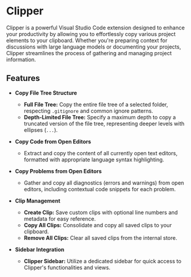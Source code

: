 # Clipper

Clipper is a powerful Visual Studio Code extension designed to enhance your productivity by allowing you to effortlessly copy various project elements to your clipboard. Whether you're preparing context for discussions with large language models or documenting your projects, Clipper streamlines the process of gathering and managing project information.

## Features

- **Copy File Tree Structure**

  - **Full File Tree:** Copy the entire file tree of a selected folder, respecting `.gitignore` and common ignore patterns.
  - **Depth-Limited File Tree:** Specify a maximum depth to copy a truncated version of the file tree, representing deeper levels with ellipses (`...`).

- **Copy Code from Open Editors**

  - Extract and copy the content of all currently open text editors, formatted with appropriate language syntax highlighting.

- **Copy Problems from Open Editors**

  - Gather and copy all diagnostics (errors and warnings) from open editors, including contextual code snippets for each problem.

- **Clip Management**

  - **Create Clip:** Save custom clips with optional line numbers and metadata for easy reference.
  - **Copy All Clips:** Consolidate and copy all saved clips to your clipboard.
  - **Remove All Clips:** Clear all saved clips from the internal store.

- **Sidebar Integration**
  - **Clipper Sidebar:** Utilize a dedicated sidebar for quick access to Clipper's functionalities and views.
